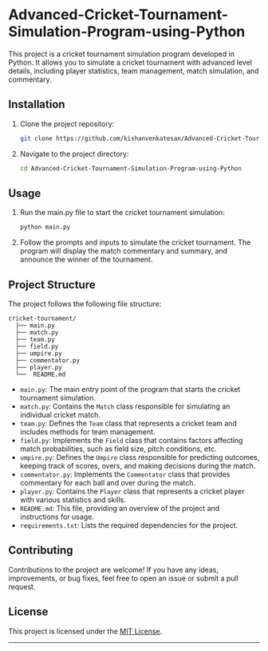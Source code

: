 # Advanced-Cricket-Tournament-Simulation-Program-using-Python

This project is a cricket tournament simulation program developed in Python. It allows you to simulate a cricket tournament with advanced level details, including player statistics, team management, match simulation, and commentary.

## Installation

1. Clone the project repository:

   ```bash
   git clone https://github.com/kishanvenkatesan/Advanced-Cricket-Tournament-Simulation-Program-using-Python
   ```

2. Navigate to the project directory:

   ```bash
   cd Advanced-Cricket-Tournament-Simulation-Program-using-Python
   ```

## Usage

1. Run the main.py file to start the cricket tournament simulation:

   ```bash
   python main.py
   ```

2. Follow the prompts and inputs to simulate the cricket tournament. The program will display the match commentary and summary, and announce the winner of the tournament.

## Project Structure

The project follows the following file structure:

```
cricket-tournament/
  ├── main.py
  ├── match.py
  ├── team.py
  ├── field.py
  ├── umpire.py
  ├── commentator.py
  ├── player.py
  └──  README.md
```

- `main.py`: The main entry point of the program that starts the cricket tournament simulation.
- `match.py`: Contains the `Match` class responsible for simulating an individual cricket match.
- `team.py`: Defines the `Team` class that represents a cricket team and includes methods for team management.
- `field.py`: Implements the `Field` class that contains factors affecting match probabilities, such as field size, pitch conditions, etc.
- `umpire.py`: Defines the `Umpire` class responsible for predicting outcomes, keeping track of scores, overs, and making decisions during the match.
- `commentator.py`: Implements the `Commentator` class that provides commentary for each ball and over during the match.
- `player.py`: Contains the `Player` class that represents a cricket player with various statistics and skills.
- `README.md`: This file, providing an overview of the project and instructions for usage.
- `requirements.txt`: Lists the required dependencies for the project.

## Contributing

Contributions to the project are welcome! If you have any ideas, improvements, or bug fixes, feel free to open an issue or submit a pull request.

## License

This project is licensed under the [MIT License](https://opensource.org/licenses/MIT).

---
